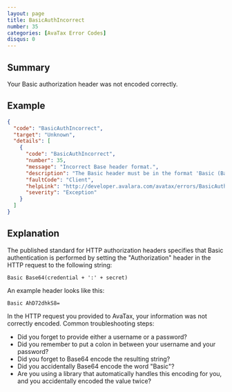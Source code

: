 ```yaml
---
layout: page
title: BasicAuthIncorrect
number: 35
categories: [AvaTax Error Codes]
disqus: 0
---
```


## Summary

Your Basic authorization header was not encoded correctly.

## Example

```json
{
  "code": "BasicAuthIncorrect",
  "target": "Unknown",
  "details": [
    {
      "code": "BasicAuthIncorrect",
      "number": 35,
      "message": "Incorrect Base header format.",
      "description": "The Basic header must be in the format 'Basic (Base64Encoded(value))' where Value is either 'username' + ':' + 'password' or 'accountid' + ':' + 'licensekey'.  -0-",
      "faultCode": "Client",
      "helpLink": "http://developer.avalara.com/avatax/errors/BasicAuthIncorrect",
      "severity": "Exception"
    }
  ]
}
```

## Explanation

The published standard for HTTP authorization headers specifies that Basic authentication is performed by setting the "Authorization" header in the HTTP request to the following string:

```
Basic Base64(credential + ':' + secret)
```

An example header looks like this:

```
Basic AhD72dhkS8=
```
	
In the HTTP request you provided to AvaTax, your information was not correctly encoded.  Common troubleshooting steps:

<ul class="normal">
<li>Did you forget to provide either a username or a password?</li>
<li>Did you remember to put a colon in between your username and your password?</li>
<li>Did you forget to Base64 encode the resulting string?</li>
<li>Did you accidentally Base64 encode the word "Basic"?</li>
<li>Are you using a library that automatically handles this encoding for you, and you accidentally encoded the value twice?</li>
</ul>
